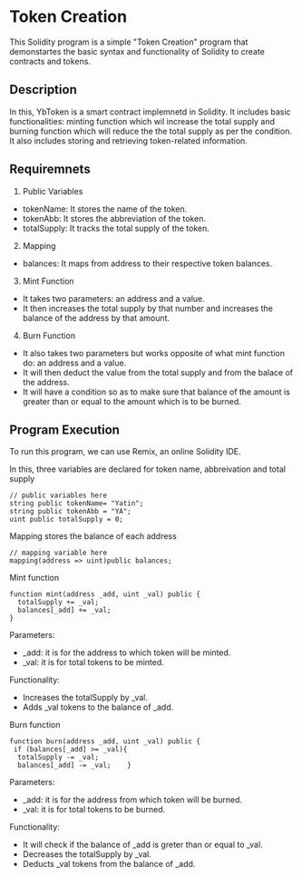 
# Token Creation
This Solidity program is a simple "Token Creation" program that demonstartes the basic syntax and functionality of Solidity to create contracts and tokens.

## Description

In this, YbToken is a smart contract implemnetd in Solidity. It includes basic functionalities: minting function which wil increase the total supply and burning function which will reduce the the total supply as per the condition. It also includes storing and retrieving token-related information.
## Requiremnets
1. Public Variables
* tokenName: It stores the name of the token.
* tokenAbb: It stores the abbreviation of the token.
* totalSupply: It tracks the total supply of the token.

2. Mapping
* balances: It maps from address to their respective token balances.

3. Mint Function
* It takes two parameters: an address and a value.
* It then increases the total supply by that number and increases the balance of the address by that amount.

4. Burn Function
* It also takes two parameters but works opposite of what mint function do: an address and a value.
* It will then deduct the value from the total supply and from the balace of the address.
* It will have a condition so as to make sure that balance of the amount is greater than or equal to the amount which is to be burned.
## Program Execution
To run this program, we can use Remix, an online Solidity IDE.

In this, three variables are declared for token name, abbreivation and total supply

    // public variables here
    string public tokenName= "Yatin";
    string public tokenAbb = "YA";
    uint public totalSupply = 0;

Mapping stores the balance of each address

    // mapping variable here
    mapping(address => uint)public balances;



Mint function

    function mint(address _add, uint _val) public {
      totalSupply += _val;
      balances[_add] += _val;
    }
Parameters:
* _add: it is for the address to which token will be minted.
* _val: it is for total tokens to be minted.

Functionality:
* Increases the totalSupply by _val.
* Adds _val tokens to the balance of  _add.

Burn function

    function burn(address _add, uint _val) public {
     if (balances[_add] >= _val){
      totalSupply -= _val;
      balances[_add] -= _val;    } 
Parameters:
* _add: it is for the address from which token will be burned.
* _val: it is for total tokens to be burned.

Functionality:
* It will check if the balance of _add is greter than or equal to _val.
* Decreases the totalSupply by _val.
* Deducts _val tokens from the balance of  _add.
